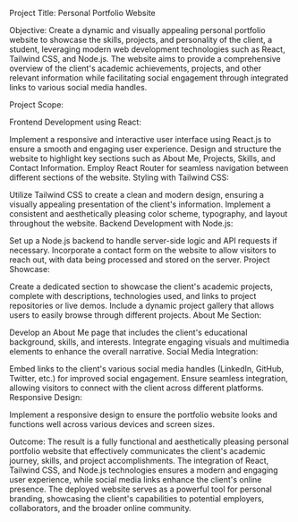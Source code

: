 Project Title: Personal Portfolio Website

Objective: Create a dynamic and visually appealing personal portfolio website to showcase the skills, projects, and personality of the client, a student, leveraging modern web development technologies such as React, Tailwind CSS, and Node.js. The website aims to provide a comprehensive overview of the client's academic achievements, projects, and other relevant information while facilitating social engagement through integrated links to various social media handles.

Project Scope:

Frontend Development using React:

Implement a responsive and interactive user interface using React.js to ensure a smooth and engaging user experience.
Design and structure the website to highlight key sections such as About Me, Projects, Skills, and Contact Information.
Employ React Router for seamless navigation between different sections of the website.
Styling with Tailwind CSS:

Utilize Tailwind CSS to create a clean and modern design, ensuring a visually appealing presentation of the client's information.
Implement a consistent and aesthetically pleasing color scheme, typography, and layout throughout the website.
Backend Development with Node.js:

Set up a Node.js backend to handle server-side logic and API requests if necessary.
Incorporate a contact form on the website to allow visitors to reach out, with data being processed and stored on the server.
Project Showcase:

Create a dedicated section to showcase the client's academic projects, complete with descriptions, technologies used, and links to project repositories or live demos.
Include a dynamic project gallery that allows users to easily browse through different projects.
About Me Section:

Develop an About Me page that includes the client's educational background, skills, and interests.
Integrate engaging visuals and multimedia elements to enhance the overall narrative.
Social Media Integration:

Embed links to the client's various social media handles (LinkedIn, GitHub, Twitter, etc.) for improved social engagement.
Ensure seamless integration, allowing visitors to connect with the client across different platforms.
Responsive Design:

Implement a responsive design to ensure the portfolio website looks and functions well across various devices and screen sizes.

Outcome: The result is a fully functional and aesthetically pleasing personal portfolio website that effectively communicates the client's academic journey, skills, and project accomplishments. The integration of React, Tailwind CSS, and Node.js technologies ensures a modern and engaging user experience, while social media links enhance the client's online presence. The deployed website serves as a powerful tool for personal branding, showcasing the client's capabilities to potential employers, collaborators, and the broader online community.
